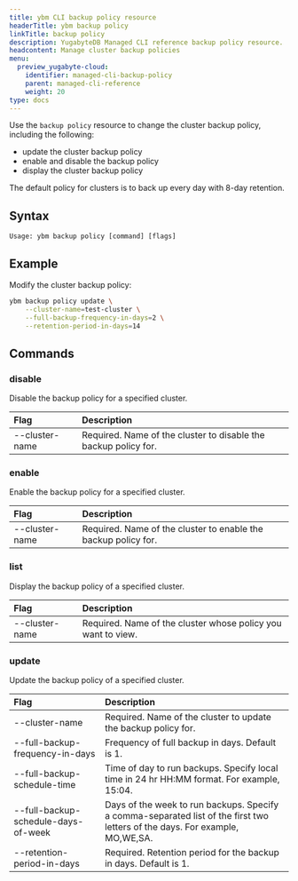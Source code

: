 ```yaml
---
title: ybm CLI backup policy resource
headerTitle: ybm backup policy
linkTitle: backup policy
description: YugabyteDB Managed CLI reference backup policy resource.
headcontent: Manage cluster backup policies
menu:
  preview_yugabyte-cloud:
    identifier: managed-cli-backup-policy
    parent: managed-cli-reference
    weight: 20
type: docs
---
```


Use the `backup policy` resource to change the cluster backup policy, including the following:

- update the cluster backup policy
- enable and disable the backup policy
- display the cluster backup policy

The default policy for clusters is to back up every day with 8-day retention.

## Syntax

```text
Usage: ybm backup policy [command] [flags]
```

## Example

Modify the cluster backup policy:

```sh
ybm backup policy update \
    --cluster-name=test-cluster \
    --full-backup-frequency-in-days=2 \
    --retention-period-in-days=14
```

## Commands

### disable

Disable the backup policy for a specified cluster.

| Flag | Description |
| :--- | :--- |
| --cluster-name | Required. Name of the cluster to disable the backup policy for. |

### enable

Enable the backup policy for a specified cluster.

| Flag | Description |
| :--- | :--- |
| --cluster-name | Required. Name of the cluster to enable the backup policy for. |

### list

Display the backup policy of a specified cluster.

| Flag | Description |
| :--- | :--- |
| --cluster-name | Required. Name of the cluster whose policy you want to view. |

### update

Update the backup policy of a specified cluster.

| Flag | Description |
| :--- | :--- |
| --cluster-name | Required. Name of the cluster to update the backup policy for. |
| --full-backup-frequency-in-days | Frequency of full backup in days. Default is 1. |
| --full-backup-schedule-time | Time of day to run backups. Specify local time in 24 hr HH:MM format. For example, 15:04. |
| --full-backup-schedule-days-of-week | Days of the week to run backups. Specify a comma-separated list of the first two letters of the days. For example, MO,WE,SA. |
| --retention-period-in-days | Required. Retention period for the backup in days. Default is 1. |
